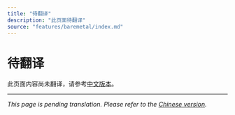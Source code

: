 ```yaml
---
title: "待翻译"
description: "此页面待翻译"
source: "features/baremetal/index.md"
---
```


# 待翻译

此页面内容尚未翻译，请参考[中文版本](../../zh/features/baremetal/index.md)。

---

*This page is pending translation. Please refer to the [Chinese version](../../zh/features/baremetal/index.md).*
